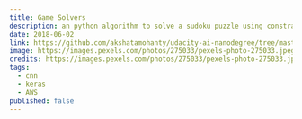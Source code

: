 ```yaml
---
title: Game Solvers
description: an python algorithm to solve a sudoku puzzle using constraint propagation
date: 2018-06-02
link: https://github.com/akshatamohanty/udacity-ai-nanodegree/tree/master/project-01-sudoku
image: https://images.pexels.com/photos/275033/pexels-photo-275033.jpeg?auto=compress&cs=tinysrgb&dpr=2&h=750&w=1260
credits: https://images.pexels.com/photos/275033/pexels-photo-275033.jpeg
tags:
  - cnn
  - keras
  - AWS
published: false
---
```

